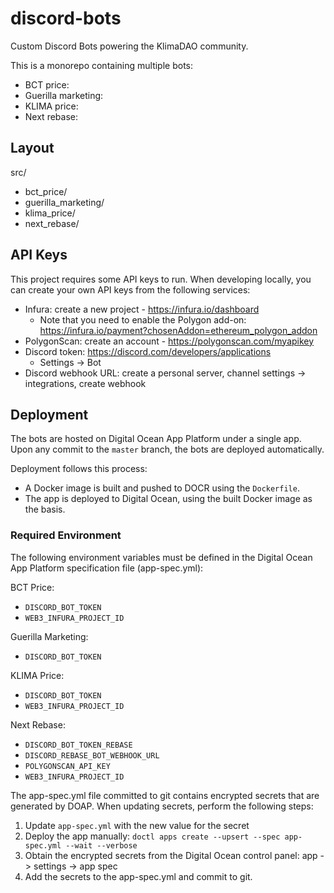 # discord-bots

Custom Discord Bots powering the KlimaDAO community.

This is a monorepo containing multiple bots:

- BCT price:
- Guerilla marketing:
- KLIMA price:
- Next rebase:

## Layout

src/

- bct_price/
- guerilla_marketing/
- klima_price/
- next_rebase/

## API Keys

This project requires some API keys to run. When developing locally, you can create your own API keys from the following services:

- Infura: create a new project - https://infura.io/dashboard
  - Note that you need to enable the Polygon add-on: https://infura.io/payment?chosenAddon=ethereum_polygon_addon
- PolygonScan: create an account - https://polygonscan.com/myapikey
- Discord token: https://discord.com/developers/applications
  - Settings -> Bot
- Discord webhook URL: create a personal server, channel settings -> integrations, create webhook

## Deployment

The bots are hosted on Digital Ocean App Platform under a single app. Upon any commit to the `master` branch, the bots are deployed automatically.

Deployment follows this process:

- A Docker image is built and pushed to DOCR using the `Dockerfile`.
- The app is deployed to Digital Ocean, using the built Docker image as the basis.

### Required Environment

The following environment variables must be defined in the Digital Ocean App Platform specification file (app-spec.yml):

BCT Price:

- `DISCORD_BOT_TOKEN`
- `WEB3_INFURA_PROJECT_ID`

Guerilla Marketing:

- `DISCORD_BOT_TOKEN`

KLIMA Price:

- `DISCORD_BOT_TOKEN`
- `WEB3_INFURA_PROJECT_ID`

Next Rebase:

- `DISCORD_BOT_TOKEN_REBASE`
- `DISCORD_REBASE_BOT_WEBHOOK_URL`
- `POLYGONSCAN_API_KEY`
- `WEB3_INFURA_PROJECT_ID`

The app-spec.yml file committed to git contains encrypted secrets that are generated by DOAP. When updating secrets, perform the following steps:

1. Update `app-spec.yml` with the new value for the secret
1. Deploy the app manually: `doctl apps create --upsert --spec app-spec.yml --wait --verbose`
1. Obtain the encrypted secrets from the Digital Ocean control panel: app -> settings -> app spec
1. Add the secrets to the app-spec.yml and commit to git.
